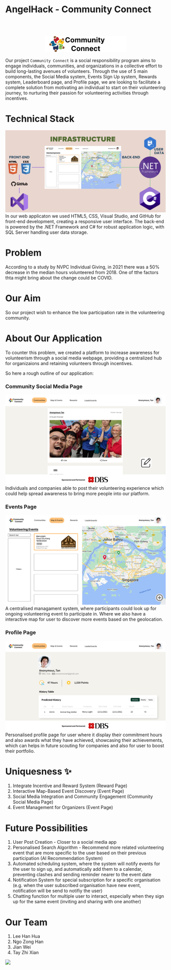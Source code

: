 # AngelHack - Community Connect

<br><br>
<p align="center">
  <img src="https://github.com/hhprojects/AngelHack/blob/master/wwwroot/images/Component1.png?raw=true" alt="Community connect Logo"/>
</p>

Our project `Community Connect` is a social responsibility program aims to engage individuals, communities, and organizations in a collective effort to build long-lasting avenues of volunteers. Through the use of 5 main components, the Social Media system, Events Sign Up system, Rewards system, Leaderboard page, and Profile page, we are looking to facilitate a complete solution from motivating an individual to start on their volunteering journey, to nurturing their passion for volunteering activities through incentives. 
<br>


# Technical Stack
![alt text](https://github.com/hhprojects/AngelHack/blob/master/wwwroot/images/infrastructure.png)
In our web applicaton we used HTML5, CSS, Visual Studio, and GitHub for front-end development, creating a responsive user interface. The back-end is powered by the .NET Framework and C# for robust application logic, with SQL Server handling user data storage.

# Problem
According to a study by NVPC Individual Giving, in 2021 there was a 50% decrease in the median hours volunteered from 2018. One of tthe factors thta might bring about the change could be COVID.

# Our Aim
So our project wish to enhance the low participation rate in the volunteering community.
 
# About Our Application
To counter this problem, we created a platform to increase awareness for volunteerism through a social media webpage, providing a centralized hub for organizaions and retaining volunteers through incentives.

So here a rough outline of our application:

### Community Social Media Page
![alt text](https://github.com/hhprojects/AngelHack/blob/master/wwwroot/images/communitiespage.png)
Individuals and companies able to post their volunteering experience which could help spread awareness to bring more people into our platform.

### Events Page
![alt text](https://github.com/hhprojects/AngelHack/blob/master/wwwroot/images/eventpage.png)
A centralised managament system, where participants could look up for ongoing volunteering event to participate in. Where we also have a interactive map for user to discover more events based on the geolocation.

### Profile Page
![alt text](https://github.com/hhprojects/AngelHack/blob/master/wwwroot/images/profilepage.png)
Personalised profile page for user where it display their commitment hours and also awards what they have achieved, showcasing their achievements, which can helps in future scouting for companies and also for user to boost their portfolio.

# Uniquesness ✨

1. Integrate Incentive and Reward System (Reward Page)
2. Interactive Map-Based Event Discovery (Event Page)
3. Social Media Integration and Community Engagement (Community Social Media Page)
4. Event Management for Organizers (Event Page)

# Future Possibilities
1. User Post Creation - Closer to a social media app
2. Personalised Search Algorithm - Recommend more related volunteering event that are more specific to the user based on their previous participation (AI Recommendation System)
3. Automated scheduling system, where the system will notify events for the user to sign up, and automatically add them to a calendar, preventing clashes and sending reminder nearer to the event date
4. Notification System for special subscription for a specific organisation (e.g. when the user subscribed organisation have new event, notification will be send to notifiy the user)
5. Chatting function for multiple user to interact, especially when they sign up for the same event (inviting and sharing with one another)
   

# Our Team
1. Lee Han Hua
2. Ngo Zong Han
3. Jian Wei
4. Tay Zhi Xian
<a href="https://github.com/hhprojects/AngelHack/graphs/contributors">
  <img src="https://contrib.rocks/image?repo=hhprojects/AngelHack" />
</a>
